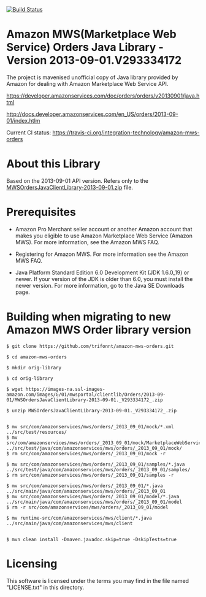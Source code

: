 [![Build Status](https://travis-ci.org/integration-technology/amazon-mws-orders.png?branch=master)](https://travis-ci.org/integration-technology/amazon-mws-orders)

Amazon MWS(Marketplace Web Service) Orders Java Library - Version 2013-09-01.V293334172
=============================================================================== 
The project is mavenised unofficial copy of Java library provided by 
Amazon for dealing with Amazon Marketplace Web Service API.

https://developer.amazonservices.com/doc/orders/orders/v20130901/java.html

http://docs.developer.amazonservices.com/en_US/orders/2013-09-01/index.htlm

Current CI status: https://travis-ci.org/integration-technology/amazon-mws-orders


About this Library
=============================================================================== 

Based on the 2013-09-01 API version.
Refers only to the [MWSOrdersJavaClientLibrary-2013-09-01.zip](https://images-na.ssl-images-amazon.com/images/G/01/mwsportal/clientlib/Orders/2013-09-01/MWSOrdersJavaClientLibrary-2013-09-01._V293334172_.zip) file.


Prerequisites
=============================================================================== 

- Amazon Pro Merchant seller account or another Amazon account that makes you eligible to use Amazon Marketplace Web Service (Amazon MWS). For more information, see the Amazon MWS FAQ.

- Registering for Amazon MWS. For more information see the Amazon MWS FAQ.

- Java Platform Standard Edition 6.0 Development Kit (JDK 1.6.0_19) or newer. If your version of the JDK is older than 6.0, you must install the newer version. For more information, go to the Java SE Downloads page. 


Building when migrating to new Amazon MWS Order library version
===============================================================================

```shell
$ git clone https://github.com/trifonnt/amazon-mws-orders.git

$ cd amazon-mws-orders

$ mkdir orig-library

$ cd orig-library

$ wget https://images-na.ssl-images-amazon.com/images/G/01/mwsportal/clientlib/Orders/2013-09-01/MWSOrdersJavaClientLibrary-2013-09-01._V293334172_.zip

$ unzip MWSOrdersJavaClientLibrary-2013-09-01._V293334172_.zip


$ mv src/com/amazonservices/mws/orders/_2013_09_01/mock/*.xml ../src/test/resources/
$ mv src/com/amazonservices/mws/orders/_2013_09_01/mock/MarketplaceWebServiceOrdersMock.java ../src/test/java/com/amazonservices/mws/orders/_2013_09_01/mock/
$ rm src/com/amazonservices/mws/orders/_2013_09_01/mock -r

$ mv src/com/amazonservices/mws/orders/_2013_09_01/samples/*.java ../src/test/java/com/amazonservices/mws/orders/_2013_09_01/samples/
$ rm src/com/amazonservices/mws/orders/_2013_09_01/samples -r

$ mv src/com/amazonservices/mws/orders/_2013_09_01/*.java ../src/main/java/com/amazonservices/mws/orders/_2013_09_01
$ mv src/com/amazonservices/mws/orders/_2013_09_01/model/*.java ../src/main/java/com/amazonservices/mws/orders/_2013_09_01/model
$ rm -r src/com/amazonservices/mws/orders/_2013_09_01/model

$ mv runtime-src/com/amazonservices/mws/client/*.java ../src/main/java/com/amazonservices/mws/client


$ mvn clean install -Dmaven.javadoc.skip=true -DskipTests=true

```


Licensing
=============================================================================== 

This software is licensed under the terms you may find in the file
named "LICENSE.txt" in this directory.
